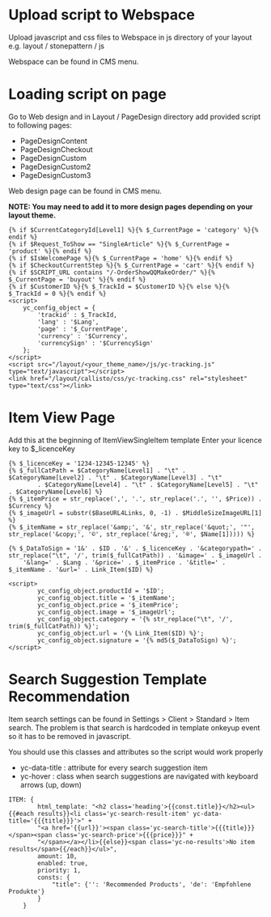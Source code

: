 # Upload script to Webspace
Upload javascript and css files to Webspace in js directory of your layout e.g. layout / stonepattern / js

Webspace can be found in CMS menu.

# Loading script on page

Go to Web design and in Layout / PageDesign directory add provided script to following pages:

* PageDesignContent
* PageDesignCheckout
* PageDesignCustom
* PageDesignCustom2
* PageDesignCustom3

Web design page can be found in CMS menu.

<strong>NOTE: You may need to add it to more design pages depending on your layout theme. </strong>

```
{% if $CurrentCategoryId[Level1] %}{% $_CurrentPage = 'category' %}{% endif %}
{% if $Request_ToShow == "SingleArticle" %}{% $_CurrentPage = 'product' %}{% endif %}
{% if $IsWelcomePage %}{% $_CurrentPage = 'home' %}{% endif %}
{% if $CheckoutCurrentStep %}{% $_CurrentPage = 'cart' %}{% endif %}
{% if $SCRIPT_URL contains "/-OrderShowQQMakeOrder/" %}{% $_CurrentPage = 'buyout' %}{% endif %}
{% if $CustomerID %}{% $_TrackId = $CustomerID %}{% else %}{% $_TrackId = 0 %}{% endif %}
<script>
    yc_config_object = {
        'trackid' : $_TrackId,
        'lang' : '$Lang',
        'page' : '$_CurrentPage',
        'currency' : '$Currency',
        'currencySign' : '$CurrencySign'
    };
</script>
<script src="/layout/<your_theme_name>/js/yc-tracking.js" type="text/javascript"></script>
<link href="/layout/callisto/css/yc-tracking.css" rel="stylesheet" type="text/css"></link>
```

# Item View Page

Add this at the beginning of ItemViewSingleItem template
Enter your licence key to $_licenceKey

```
{% $_licenceKey = '1234-12345-12345' %}
{% $_fullCatPath = $CategoryName[Level1] . "\t" . $CategoryName[Level2] . "\t" . $CategoryName[Level3] . "\t"
		. $CategoryName[Level4] . "\t" . $CategoryName[Level5] . "\t" . $CategoryName[Level6] %}
{% $_itemPrice = str_replace(',', '.', str_replace('.', '', $Price)) . $Currency %}
{% $_imageUrl = substr($BaseURL4Links, 0, -1) . $MiddleSizeImageURL[1] %}
{% $_itemName = str_replace('&amp;', '&', str_replace('&quot;', '"', str_replace('&copy;', '©', str_replace('&reg;', '®', $Name[1])))) %}

{% $_DataToSign = '1&' . $ID . '&' . $_licenceKey . '&categorypath=' . str_replace("\t", '/', trim($_fullCatPath)) . '&image=' . $_imageUrl . 
	'&lang=' . $Lang . '&price=' . $_itemPrice . '&title=' . $_itemName . '&url=' . Link_Item($ID) %}

<script>
        yc_config_object.productId = '$ID';
        yc_config_object.title = '$_itemName';
        yc_config_object.price = '$_itemPrice';
        yc_config_object.image = '$_imageUrl';
        yc_config_object.category = '{% str_replace("\t", '/', trim($_fullCatPath)) %}';
        yc_config_object.url = '{% Link_Item($ID) %}';
        yc_config_object.signature = '{% md5($_DataToSign) %}';
</script>
```

# Search Suggestion Template Recommendation

Item search settings can be found in Settings > Client > Standard > Item search.
The problem is that search is hardcoded in template onkeyup event so it has to be removed in javascript.

You should use this classes and attributes so the script would work properly
* yc-data-title : attribute for every search suggestion item
* yc-hover : class when search suggestions are navigated with keyboard arrows (up, down)

```
ITEM: {
        html_template: "<h2 class='heading'>{{const.title}}</h2><ul>{{#each results}}<li class='yc-search-result-item' yc-data-title='{{{title}}}'>" +
        "<a href='{{url}}'><span class='yc-search-title'>{{{title}}}</span><span class='yc-search-price'>{{{price}}}" +
        "</span></a></li>{{else}}<span class='yc-no-results'>No item results</span>{{/each}}</ul>",
        amount: 10,
        enabled: true,
        priority: 1,
        consts: {
            "title": {'': 'Recommended Products', 'de': 'Empfohlene Produkte'}
        }
    }
```

